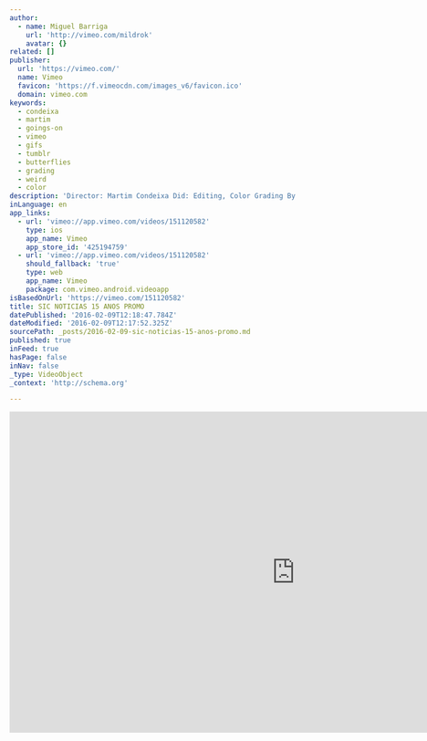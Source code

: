 ```yaml
---
author:
  - name: Miguel Barriga
    url: 'http://vimeo.com/mildrok'
    avatar: {}
related: []
publisher:
  url: 'https://vimeo.com/'
  name: Vimeo
  favicon: 'https://f.vimeocdn.com/images_v6/favicon.ico'
  domain: vimeo.com
keywords:
  - condeixa
  - martim
  - goings-on
  - vimeo
  - gifs
  - tumblr
  - butterflies
  - grading
  - weird
  - color
description: 'Director: Martim Condeixa Did: Editing, Color Grading By: bloomgraphics.tv'
inLanguage: en
app_links:
  - url: 'vimeo://app.vimeo.com/videos/151120582'
    type: ios
    app_name: Vimeo
    app_store_id: '425194759'
  - url: 'vimeo://app.vimeo.com/videos/151120582'
    should_fallback: 'true'
    type: web
    app_name: Vimeo
    package: com.vimeo.android.videoapp
isBasedOnUrl: 'https://vimeo.com/151120582'
title: SIC NOTICIAS 15 ANOS PROMO
datePublished: '2016-02-09T12:18:47.784Z'
dateModified: '2016-02-09T12:17:52.325Z'
sourcePath: _posts/2016-02-09-sic-noticias-15-anos-promo.md
published: true
inFeed: true
hasPage: false
inNav: false
_type: VideoObject
_context: 'http://schema.org'

---
```

<iframe src="https://cdn.embedly.com/widgets/media.html?src=https%3A%2F%2Fplayer.vimeo.com%2Fvideo%2F151120582&amp;url=https%3A%2F%2Fvimeo.com%2F151120582&amp;image=http%3A%2F%2Fi.vimeocdn.com%2Fvideo%2F550780675_1280.jpg&amp;key=b7d04c9b404c499eba89ee7072e1c4f7&amp;type=text%2Fhtml&amp;schema=vimeo" width="1000" height="563" scrolling="no" frameborder="0" allowfullscreen="allowfullscreen" style=""></iframe>